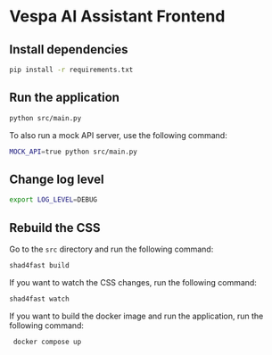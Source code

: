 # Vespa AI Assistant Frontend

## Install dependencies

```bash
pip install -r requirements.txt
```

## Run the application

```bash
python src/main.py
```

To also run a mock API server, use the following command:

```bash
MOCK_API=true python src/main.py
```

## Change log level

```bash
export LOG_LEVEL=DEBUG
```

## Rebuild the CSS

Go to the `src` directory and run the following command:

```bash
shad4fast build
```

If you want to watch the CSS changes, run the following command:

```bash
shad4fast watch
```

If you want to build the docker image and run the application, run the following command:

```bash
 docker compose up
```

